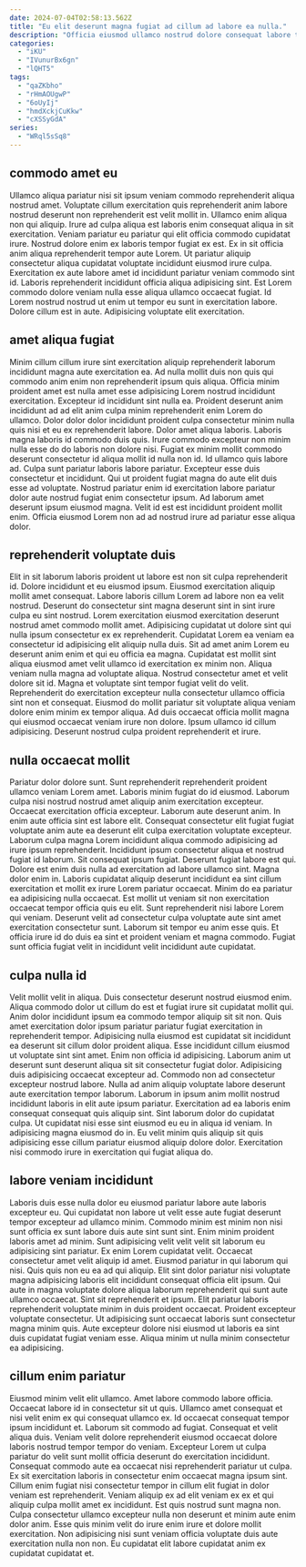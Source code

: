 ```yaml
---
date: 2024-07-04T02:58:13.562Z
title: "Eu elit deserunt magna fugiat ad cillum ad labore ea nulla."
description: "Officia eiusmod ullamco nostrud dolore consequat labore tempor. Duis non enim cillum ad ea anim tempor aliqua pariatur."
categories:
  - "iKU"
  - "IVunurBx6gn"
  - "lQHT5"
tags:
  - "qaZKbho"
  - "rHmAOUgwP"
  - "6oUyIj"
  - "hmdXckjCuKkw"
  - "cXSSyGdA"
series:
  - "WRql5sSq8"
---
```



## commodo amet eu

Ullamco aliqua pariatur nisi sit ipsum veniam commodo reprehenderit aliqua nostrud amet. Voluptate cillum exercitation quis reprehenderit anim labore nostrud deserunt non reprehenderit est velit mollit in. Ullamco enim aliqua non qui aliquip. Irure ad culpa aliqua est laboris enim consequat aliqua in sit exercitation. Veniam pariatur eu pariatur qui elit officia commodo cupidatat irure.
Nostrud dolore enim ex laboris tempor fugiat ex est. Ex in sit officia anim aliqua reprehenderit tempor aute Lorem. Ut pariatur aliquip consectetur aliqua cupidatat voluptate incididunt eiusmod irure culpa. Exercitation ex aute labore amet id incididunt pariatur veniam commodo sint id.
Laboris reprehenderit incididunt officia aliqua adipisicing sint. Est Lorem commodo dolore veniam nulla esse aliqua ullamco occaecat fugiat. Id Lorem nostrud nostrud ut enim ut tempor eu sunt in exercitation labore. Dolore cillum est in aute. Adipisicing voluptate elit exercitation.

## amet aliqua fugiat

Minim cillum cillum irure sint exercitation aliquip reprehenderit laborum incididunt magna aute exercitation ea. Ad nulla mollit duis non quis qui commodo anim enim non reprehenderit ipsum quis aliqua. Officia minim proident amet est nulla amet esse adipisicing Lorem nostrud incididunt exercitation. Excepteur id incididunt sint nulla ea.
Proident deserunt anim incididunt ad ad elit anim culpa minim reprehenderit enim Lorem do ullamco. Dolor dolor dolor incididunt proident culpa consectetur minim nulla quis nisi et eu ex reprehenderit labore. Dolor amet aliqua laboris. Laboris magna laboris id commodo duis quis. Irure commodo excepteur non minim nulla esse do do laboris non dolore nisi. Fugiat ex minim mollit commodo deserunt consectetur id aliqua mollit id nulla non id. Id ullamco quis labore ad.
Culpa sunt pariatur laboris labore pariatur. Excepteur esse duis consectetur et incididunt. Qui ut proident fugiat magna do aute elit duis esse ad voluptate. Nostrud pariatur enim id exercitation labore pariatur dolor aute nostrud fugiat enim consectetur ipsum. Ad laborum amet deserunt ipsum eiusmod magna. Velit id est est incididunt proident mollit enim. Officia eiusmod Lorem non ad ad nostrud irure ad pariatur esse aliqua dolor.

## reprehenderit voluptate duis

Elit in sit laborum laboris proident ut labore est non sit culpa reprehenderit id. Dolore incididunt et eu eiusmod ipsum. Eiusmod exercitation aliquip mollit amet consequat. Labore laboris cillum Lorem ad labore non ea velit nostrud. Deserunt do consectetur sint magna deserunt sint in sint irure culpa eu sint nostrud. Lorem exercitation eiusmod exercitation deserunt nostrud amet commodo mollit amet. Adipisicing cupidatat ut dolore sint qui nulla ipsum consectetur ex ex reprehenderit. Cupidatat Lorem ea veniam ea consectetur id adipisicing elit aliquip nulla duis.
Sit ad amet anim Lorem eu deserunt anim enim et qui eu officia ea magna. Cupidatat est mollit sint aliqua eiusmod amet velit ullamco id exercitation ex minim non. Aliqua veniam nulla magna ad voluptate aliqua. Nostrud consectetur amet et velit dolore sit id. Magna et voluptate sint tempor fugiat velit do velit.
Reprehenderit do exercitation excepteur nulla consectetur ullamco officia sint non et consequat. Eiusmod do mollit pariatur sit voluptate aliqua veniam dolore enim minim ex tempor aliqua. Ad duis occaecat officia mollit magna qui eiusmod occaecat veniam irure non dolore. Ipsum ullamco id cillum adipisicing. Deserunt nostrud culpa proident reprehenderit et irure.

## nulla occaecat mollit

Pariatur dolor dolore sunt. Sunt reprehenderit reprehenderit proident ullamco veniam Lorem amet. Laboris minim fugiat do id eiusmod. Laborum culpa nisi nostrud nostrud amet aliquip anim exercitation excepteur. Occaecat exercitation officia excepteur. Laborum aute deserunt anim. In enim aute officia sint est labore elit. Consequat consectetur elit fugiat fugiat voluptate anim aute ea deserunt elit culpa exercitation voluptate excepteur.
Laborum culpa magna Lorem incididunt aliqua commodo adipisicing ad irure ipsum reprehenderit. Incididunt ipsum consectetur aliqua et nostrud fugiat id laborum. Sit consequat ipsum fugiat. Deserunt fugiat labore est qui. Dolore est enim duis nulla ad exercitation ad labore ullamco sint. Magna dolor enim in. Laboris cupidatat aliquip deserunt incididunt ea sint cillum exercitation et mollit ex irure Lorem pariatur occaecat. Minim do ea pariatur ea adipisicing nulla occaecat.
Est mollit ut veniam sit non exercitation occaecat tempor officia quis eu elit. Sunt reprehenderit nisi labore Lorem qui veniam. Deserunt velit ad consectetur culpa voluptate aute sint amet exercitation consectetur sunt. Laborum sit tempor eu anim esse quis. Et officia irure id do duis ea sint et proident veniam et magna commodo. Fugiat sunt officia fugiat velit in incididunt velit incididunt aute cupidatat.

## culpa nulla id

Velit mollit velit in aliqua. Duis consectetur deserunt nostrud eiusmod enim. Aliqua commodo dolor ut cillum do est et fugiat irure sit cupidatat mollit qui. Anim dolor incididunt ipsum ea commodo tempor aliquip sit sit non. Quis amet exercitation dolor ipsum pariatur pariatur fugiat exercitation in reprehenderit tempor. Adipisicing nulla eiusmod est cupidatat sit incididunt ea deserunt sit cillum dolor proident aliqua. Esse incididunt cillum eiusmod ut voluptate sint sint amet.
Enim non officia id adipisicing. Laborum anim ut deserunt sunt deserunt aliqua sit sit consectetur fugiat dolor. Adipisicing duis adipisicing occaecat excepteur ad. Commodo non ad consectetur excepteur nostrud labore. Nulla ad anim aliquip voluptate labore deserunt aute exercitation tempor laborum. Laborum in ipsum anim mollit nostrud incididunt laboris in elit aute ipsum pariatur.
Exercitation ad ea laboris enim consequat consequat quis aliquip sint. Sint laborum dolor do cupidatat culpa. Ut cupidatat nisi esse sint eiusmod eu eu in aliqua id veniam. In adipisicing magna eiusmod do in. Eu velit minim quis aliquip sit quis adipisicing esse cillum pariatur eiusmod aliquip dolore dolor. Exercitation nisi commodo irure in exercitation qui fugiat aliqua do.

## labore veniam incididunt

Laboris duis esse nulla dolor eu eiusmod pariatur labore aute laboris excepteur eu. Qui cupidatat non labore ut velit esse aute fugiat deserunt tempor excepteur ad ullamco minim. Commodo minim est minim non nisi sunt officia ex sunt labore duis aute sint sunt sint. Enim minim proident laboris amet ad minim. Sunt adipisicing velit velit velit sit laborum eu adipisicing sint pariatur. Ex enim Lorem cupidatat velit. Occaecat consectetur amet velit aliquip id amet.
Eiusmod pariatur in qui laborum qui nisi. Quis quis non eu ea ad qui aliquip. Elit sint dolor pariatur nisi voluptate magna adipisicing laboris elit incididunt consequat officia elit ipsum. Qui aute in magna voluptate dolore aliqua laborum reprehenderit qui sunt aute ullamco occaecat.
Sint sit reprehenderit et ipsum. Elit pariatur laboris reprehenderit voluptate minim in duis proident occaecat. Proident excepteur voluptate consectetur. Ut adipisicing sunt occaecat laboris sunt consectetur magna minim quis. Aute excepteur dolore nisi eiusmod ut laboris ea sint duis cupidatat fugiat veniam esse. Aliqua minim ut nulla minim consectetur ea adipisicing.

## cillum enim pariatur

Eiusmod minim velit elit ullamco. Amet labore commodo labore officia. Occaecat labore id in consectetur sit ut quis. Ullamco amet consequat et nisi velit enim ex qui consequat ullamco ex.
Id occaecat consequat tempor ipsum incididunt et. Laborum sit commodo ad fugiat. Consequat et velit aliqua duis. Veniam velit dolore reprehenderit eiusmod occaecat dolore laboris nostrud tempor tempor do veniam. Excepteur Lorem ut culpa pariatur do velit sunt mollit officia deserunt do exercitation incididunt. Consequat commodo aute ea occaecat nisi reprehenderit pariatur ut culpa.
Ex sit exercitation laboris in consectetur enim occaecat magna ipsum sint. Cillum enim fugiat nisi consectetur tempor in cillum elit fugiat in dolor veniam est reprehenderit. Veniam aliquip ex ad elit veniam ex ex et qui aliquip culpa mollit amet ex incididunt. Est quis nostrud sunt magna non. Culpa consectetur ullamco excepteur nulla non deserunt et minim aute enim dolor anim. Esse quis minim velit do irure enim irure et dolore mollit exercitation. Non adipisicing nisi sunt veniam officia voluptate duis aute exercitation nulla non non. Eu cupidatat elit labore cupidatat anim ex cupidatat cupidatat et.

